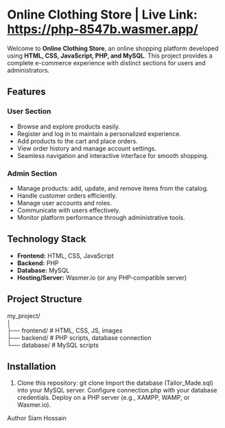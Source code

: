 # Online Clothing Store | Live Link: https://php-8547b.wasmer.app/

Welcome to **Online Clothing Store**, an online shopping platform developed using **HTML, CSS, JavaScript, PHP, and MySQL**. This project provides a complete e-commerce experience with distinct sections for users and administrators.

## Features

### User Section
- Browse and explore products easily.
- Register and log in to maintain a personalized experience.
- Add products to the cart and place orders.
- View order history and manage account settings.
- Seamless navigation and interactive interface for smooth shopping.

### Admin Section
- Manage products: add, update, and remove items from the catalog.
- Handle customer orders efficiently.
- Manage user accounts and roles.
- Communicate with users effectively.
- Monitor platform performance through administrative tools.

## Technology Stack
- **Frontend:** HTML, CSS, JavaScript
- **Backend:** PHP
- **Database:** MySQL
- **Hosting/Server:** Wasmer.io (or any PHP-compatible server)

## Project Structure
my_project/ <br>
│ <br>
├── frontend/ # HTML, CSS, JS, images<br>
├── backend/ # PHP scripts, database connection<br>
└── database/ # MySQL scripts<br>

## Installation
1. Clone this repository:
   git clone <repository-url>
Import the database (Tailor_Made.sql) into your MySQL server.
Configure connection.php with your database credentials.
Deploy on a PHP server (e.g., XAMPP, WAMP, or Wasmer.io).

Author
Siam Hossain

